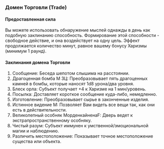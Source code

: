 ### Домен Торговли (Trade)
#### Предоставленная сила
Вы можете использовать обнаружение мыслей однажды в день как подобную заклинанию способность. Формирование этой способности - свободное действие, и она воздействует на одну цель. Эффект продолжается количество минут, равное вашему бонусу Харизмы (минимум 1 раунд).
#### Заклинания домена Торговли
1. Сообщение: Беседа шепотом слышима на расстоянии.
2. Драгоценная бомба М ЗЦ: Преобразовывает пять драгоценных камней в бомбы, которые наносят 1d8 урона/два уровня.
3. Блеск орла: Субъект получает +4 к Харизме на 1 мин/уровень.
4. Посылка: Доставляет короткое сообщение куда-либо, немедленно.
5. Изготовление: Преобразовывает сырье в законченные изделия.
6. Истинное видение М: Позволяет Вам видеть все вещи так, как они есть в действительности.
7. Великолепный особняк МорденкайненаF: Дверь ведет к экстрапространственному особняку.
8. Чистый разум: Субъект иммунен к умственной/эмоциональной магии и наблюдению.
9. Различить местоположение: Показывает точное местоположение существа или объекта.